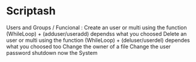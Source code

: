# Scriptash
Users and Groups / Funcional :
Create an user or multi using the function (WhileLoop) + (adduser/useradd) dependss what you choosed 
Delete an user or multi using the function (WhileLoop) + (deluser/userdel) dependes what you choosed too
Change the owner of a file
Change the user password 
shutdown now the System
